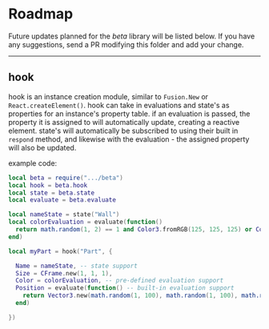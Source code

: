 # Roadmap
Future updates planned for the *beta* library will be listed below. If you have any suggestions, send a PR modifying this folder and add your change.

---

## hook
hook is an instance creation module, similar to `Fusion.New` or `React.createElement()`. hook can take in evaluations and state's as properties for an instance's property table. if an evaluation is passed, the property it is assigned to will automatically update, creating a reactive element. state's will automatically be subscribed to using their built in `respond` method, and likewise with the evaluation - the assigned property will also be updated.

example code:
```lua
local beta = require(".../beta")
local hook = beta.hook
local state = beta.state
local evaluate = beta.evaluate

local nameState = state("Wall")
local colorEvaluation = evaluate(function()
  return math.random(1, 2) == 1 and Color3.fromRGB(125, 125, 125) or Color3.fromRGB(32, 32, 32)
end)

local myPart = hook("Part", {

  Name = nameState, -- state support
  Size = CFrame.new(1, 1, 1),
  Color = colorEvaluation, -- pre-defined evaluation support
  Position = evaluate(function() -- built-in evaluation support
    return Vector3.new(math.random(1, 100), math.random(1, 100), math.random(1, 100))
  end)

})

```
